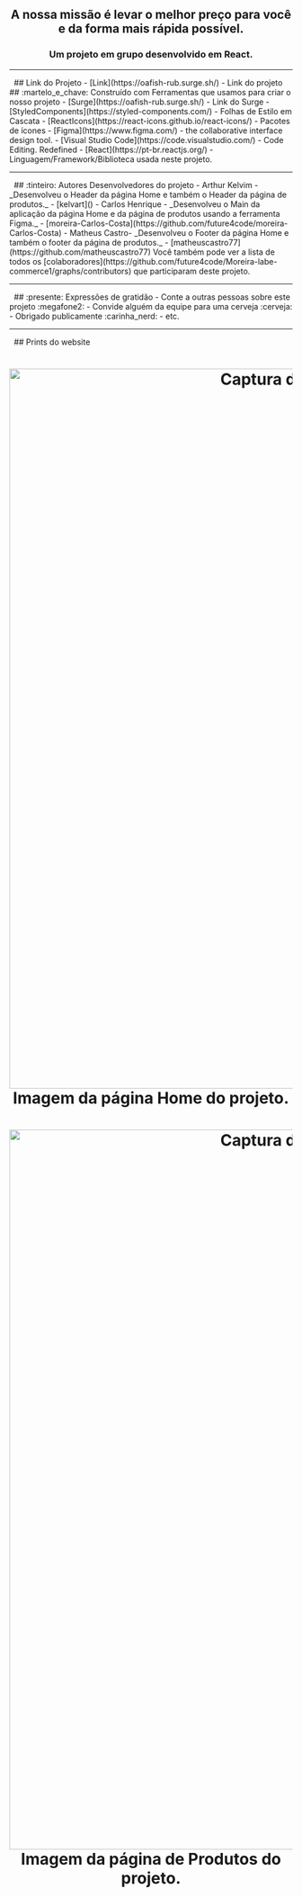 <h2 align="center">
   A nossa missão é levar o melhor preço para você e da forma mais rápida possível.
</h2>
<h3 align="center">Um projeto em grupo desenvolvido em React.</h3>
<hr>
&nbsp;
## Link do Projeto
- [Link](https://oafish-rub.surge.sh/) - Link do projeto
## :martelo_e_chave: Construído com
Ferramentas que usamos para criar o nosso projeto
- [Surge](https://oafish-rub.surge.sh/) - Link do Surge
- [StyledComponents](https://styled-components.com/) - Folhas de Estilo em Cascata
- [ReactIcons](https://react-icons.github.io/react-icons/) - Pacotes de ícones
- [Figma](https://www.figma.com/) - the collaborative interface design tool.
- [Visual Studio Code](https://code.visualstudio.com/) - Code Editing. Redefined
- [React](https://pt-br.reactjs.org/) - Linguagem/Framework/Biblioteca usada neste projeto.
<hr>
&nbsp;
## :tinteiro: Autores
Desenvolvedores do projeto
- Arthur Kelvim - _Desenvolveu o Header da página Home e também o Header da página de produtos._ - [kelvart]()
- Carlos Henrique - _Desenvolveu o Main da aplicação da página Home e da página de produtos usando a ferramenta Figma._ - [moreira-Carlos-Costa](https://github.com/future4code/moreira-Carlos-Costa)
- Matheus Castro- _Desenvolveu o Footer da página Home e também o footer da página de produtos._ - [matheuscastro77](https://github.com/matheuscastro77)
Você também pode ver a lista de todos os [colaboradores](https://github.com/future4code/Moreira-labe-commerce1/graphs/contributors) que participaram deste projeto.
<hr>
&nbsp;
## :presente: Expressões de gratidão
- Conte a outras pessoas sobre este projeto :megafone2:
- Convide alguém da equipe para uma cerveja :cerveja:
- Obrigado publicamente :carinha_nerd:
- etc.
<hr>
&nbsp;
## Prints do website
<h1 align="center">
    <img width="1280" alt="Captura de Tela 2022-01-07 às 22 41 30" src="https://user-images.githubusercontent.com/85260996/150593814-b1ea5b68-f4ac-4ec9-b5a8-46f24ecfbd80.png">
    <br>Imagem da página Home do projeto.<br>
</h1>
<h1 align="center">
    <img width="1280" alt="Captura de Tela 2022-01-07 às 22 41 30" src="https://user-images.githubusercontent.com/85260996/150593717-67c9f23d-fcf4-4aad-ac13-81d00c418944.png">
    <br>Imagem da página de Produtos do projeto.<br>
</h1>

